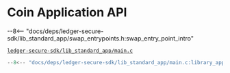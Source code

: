 # Coin Application API

--8<-- "docs/deps/ledger-secure-sdk/lib_standard_app/swap_entrypoints.h:swap_entry_point_intro"

[`ledger-secure-sdk/lib_standard_app/main.c`](https://github.com/LedgerHQ/ledger-secure-sdk/tree/master/lib_standard_app/main.c)
```C
--8<-- "docs/deps/ledger-secure-sdk/lib_standard_app/main.c:library_app_main"
```
